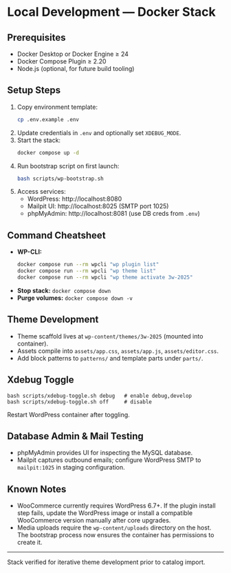 # Local Development — Docker Stack

## Prerequisites
- Docker Desktop or Docker Engine ≥ 24
- Docker Compose Plugin ≥ 2.20
- Node.js (optional, for future build tooling)

## Setup Steps
1. Copy environment template:
   ```bash
   cp .env.example .env
   ```
2. Update credentials in `.env` and optionally set `XDEBUG_MODE`.
3. Start the stack:
   ```bash
   docker compose up -d
   ```
4. Run bootstrap script on first launch:
   ```bash
   bash scripts/wp-bootstrap.sh
   ```
5. Access services:
   - WordPress: http://localhost:8080
   - Mailpit UI: http://localhost:8025 (SMTP port 1025)
   - phpMyAdmin: http://localhost:8081 (use DB creds from `.env`)

## Command Cheatsheet
- **WP-CLI:**
  ```bash
  docker compose run --rm wpcli "wp plugin list"
  docker compose run --rm wpcli "wp theme list"
  docker compose run --rm wpcli "wp theme activate 3w-2025"
  ```
- **Stop stack:** `docker compose down`
- **Purge volumes:** `docker compose down -v`

## Theme Development
- Theme scaffold lives at `wp-content/themes/3w-2025` (mounted into container).
- Assets compile into `assets/app.css`, `assets/app.js`, `assets/editor.css`.
- Add block patterns to `patterns/` and template parts under `parts/`.

## Xdebug Toggle
```
bash scripts/xdebug-toggle.sh debug   # enable debug,develop
bash scripts/xdebug-toggle.sh off     # disable
```
Restart WordPress container after toggling.

## Database Admin & Mail Testing
- phpMyAdmin provides UI for inspecting the MySQL database.
- Mailpit captures outbound emails; configure WordPress SMTP to `mailpit:1025` in staging configuration.

## Known Notes
- WooCommerce currently requires WordPress 6.7+. If the plugin install step fails, update the WordPress image or install a compatible WooCommerce version manually after core upgrades.
- Media uploads require the `wp-content/uploads` directory on the host. The bootstrap process now ensures the container has permissions to create it.

---
Stack verified for iterative theme development prior to catalog import.
